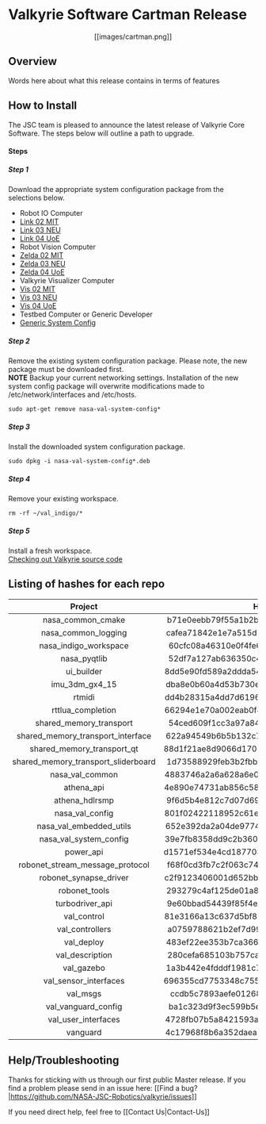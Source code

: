 # Valkyrie Software Cartman Release  

<p align="center">[[images/cartman.png]]</p>  

## Overview  
Words here about what this release contains in terms of features

## How to Install  
The JSC team is pleased to announce the latest release of Valkyrie Core Software. The steps below will outline a path to upgrade.

#### Steps
##### Step 1  
Download the appropriate system configuration package from the selections below.  
  - Robot IO Computer  
  - [Link 02 MIT](https://drive.google.com/file/d/0B4Esozi1aH0sUHVCVDZiU1lkVEk/view?usp=sharing)  
  - [Link 03 NEU](https://drive.google.com/file/d/0B4Esozi1aH0sYTlKTW9UTzJ5cnc/view?usp=sharing)  
  - [Link 04 UoE](https://drive.google.com/file/d/0B4Esozi1aH0sYWZnM3Z4b25qZXM/view?usp=sharing)  
  - Robot Vision Computer  
  - [Zelda 02 MIT](https://drive.google.com/file/d/0B4Esozi1aH0sd0V1RXNKMGtxZUE/view?usp=sharing)  
  - [Zelda 03 NEU](https://drive.google.com/file/d/0B4Esozi1aH0sZVY5UjZTekxlN1U/view?usp=sharing)  
  - [Zelda 04 UoE](https://drive.google.com/file/d/0B4Esozi1aH0sN0VGcFRpSmMtWjA/view?usp=sharing)  
  - Valkyrie Visualizer Computer  
  - [Vis 02 MIT](https://drive.google.com/file/d/0B4Esozi1aH0sTW9LNDFPbTNkM2c/view?usp=sharing)  
  - [Vis 03 NEU](https://drive.google.com/file/d/0B4Esozi1aH0sOHRaNndjVGhNVHM/view?usp=sharing)  
  - [Vis 04 UoE](https://drive.google.com/file/d/0B4Esozi1aH0sWF9lQVY0cGRldFk/view?usp=sharing)  
  - Testbed Computer or Generic Developer  
  - [Generic System Config](https://drive.google.com/file/d/0B4Esozi1aH0sei1kT01MQ2dMbWc/view?usp=sharing)  

##### Step 2  
Remove the existing system configuration package. Please note, the new package must be downloaded first.  
**NOTE** Backup your current networking settings. Installation of the new system config package will overwrite modifications made to /etc/network/interfaces and /etc/hosts.  

```sudo apt-get remove nasa-val-system-config*```  

##### Step 3  
Install the downloaded system configuration package.  

```sudo dpkg -i nasa-val-system-config*.deb```  

##### Step 4  
Remove your existing workspace. 

```rm -rf ~/val_indigo/*```

##### Step 5  

Install a fresh workspace.  
[Checking out Valkyrie source code](Valkyrie-Source-Code)  


## Listing of hashes for each repo

Project | Hash | Version 
:--------:|:--------:|:--------:
nasa_common_cmake | b71e0eebb79f55a1b2b8ad1457a78f2d1064a73f | 2.0.0
nasa_common_logging | cafea71842e1e7a515d503036f2a770ab741802c | 3.0.0
nasa_indigo_workspace | 60cfc08a46310e0f4fe6a99b75591169b37f51fd | 1.0.0  
nasa_pyqtlib | 52df7a127ab636350c4e7f88973dfc8fe26eca1b | 2.0.0
ui_builder | 8dd5e90fd589a2ddda545354676119e0ad307c14 | 2.0.0
imu_3dm_gx4_15 | dba8e0b60a4d53b730e817d9777796038fd68afc | 2.0.0
rtmidi | dd4b28315a4dd7d6196c6fdc2d88b8412e54c1c6 | 3.0.0
rttlua_completion | 66294e1e70a002eab0f4a6dd0900dc608095833a | 2.0.0
shared_memory_transport | 54ced609f1cc3a97a846deaf0047ffa9655476a7 | 2.0.0
shared_memory_transport_interface | 622a94549b6b5b132c7c488add7c1ac9fdc53a1e | 2.0.0
shared_memory_transport_qt | 88d1f21ae8d9066d1703167e8dd85d659b397b48 | 2.0.0
shared_memory_transport_sliderboard | 1d73588929feb3b2fbbe5af728197c351dc688c2 | 3.0.0
nasa_val_common | 4883746a2a6a628a6e0e56ea7e317d7ca235e9c4 | 2.0.0
athena_api | 4e890e74731ab856c5823d1821982cfc98371d1d | 3.0.0
athena_hdlrsmp | 9f6d5b4e812c7d07d69c3cdb3f458e9a1db7baa5 | 1.0.0
nasa_val_config | 801f02422118952c61edd2f426593ca6524bd977 | 2.0.0
nasa_val_embedded_utils | 652e392da2a04de97741070b2539fce1f142d04e | 3.0.0
nasa_val_system_config | 39e7fb8358dd9c2b360b1920a123365a8f288244 | 3.0.0
power_api | d1571ef534e4cd1877035079ddab77845084b911 | 3.0.0
robonet_stream_message_protocol | f68f0cd3fb7c2f063c74052be22c871880b868b6 | 2.0.0
robonet_synapse_driver | c2f9123406001d652bbb44ac8e59ced480774e03 | 2.0.0
robonet_tools | 293279c4af125de01a892212720ae45f4f80d3e4 | 3.0.0
turbodriver_api | 9e60bbad54439f85f4e3dd1e7c5d09c78fc94b50 | 2.0.0
val_control | 81e3166a13c637d5bf869a41c433d45838ac8614 | 3.0.0
val_controllers | a0759788621b2ef7d99adf98ef963ed1341bdf3e | 2.0.0
val_deploy | 483ef22ee353b7ca3665146cfb74869892f2263a | 3.0.0
val_description | 280cefa685103b757ca22e883fc0f33cd62db2ad | 3.0.0
val_gazebo | 1a3b442e4fdddf1981c7eed48b87aad437514051 | 2.0.0
val_sensor_interfaces | 696355cd7753348c755d5a9510041adedaac9019 | 2.0.0
val_msgs | ccdb5c7893aefe01268fe29bfb3637b9cdb2fdfe | 2.0.0
val_vanguard_config | ba1c323d9f3ec599b5efaa1a633ef10ad321f757 | 1.1.0
val_user_interfaces | 4728fb07b5a8421593a2d57d732bb3ca07a182f6 | 2.0.0
vanguard | 4c17968f8b6a352daea36c0651fb9004605c0285 | 1.2.0


## Help/Troubleshooting
Thanks for sticking with us through our first public Master release. If you find a problem please send in an issue here: [[Find a bug?|https://github.com/NASA-JSC-Robotics/valkyrie/issues]]  

If you need direct help, feel free to [[Contact Us|Contact-Us]]  